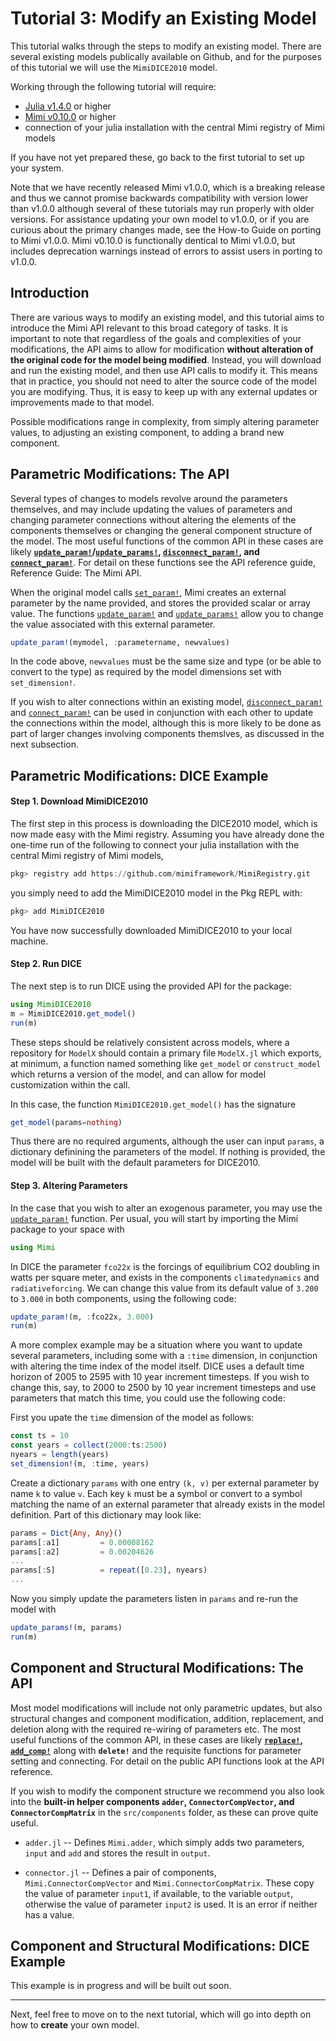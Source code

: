 # Tutorial 3: Modify an Existing Model

This tutorial walks through the steps to modify an existing model.  There are several existing models publically available on Github, and for the purposes of this tutorial we will use the `MimiDICE2010` model.

Working through the following tutorial will require:

- [Julia v1.4.0](https://julialang.org/downloads/) or higher
- [Mimi v0.10.0](https://github.com/mimiframework/Mimi.jl) or higher
- connection of your julia installation with the central Mimi registry of Mimi models

If you have not yet prepared these, go back to the first tutorial to set up your system.

Note that we have recently released Mimi v1.0.0, which is a breaking release and thus we cannot promise backwards compatibility with version lower than v1.0.0 although several of these tutorials may run properly with older versions. For assistance updating your own model to v1.0.0, or if you are curious about the primary changes made, see the How-to Guide on porting to Mimi v1.0.0. Mimi v0.10.0 is functionally dentical to Mimi v1.0.0, but includes deprecation warnings instead of errors to assist users in porting to v1.0.0.

## Introduction

There are various ways to modify an existing model, and this tutorial aims to introduce the Mimi API relevant to this broad category of tasks.  It is important to note that regardless of the goals and complexities of your modifications, the API aims to allow for modification **without alteration of the original code for the model being modified**.  Instead, you will download and run the existing model, and then use API calls to modify it. This means that in practice, you should not need to alter the source code of the model you are modifying. Thus, it is easy to keep up with any external updates or improvements made to that model.

Possible modifications range in complexity, from simply altering parameter values, to adjusting an existing component, to adding a brand new component.

## Parametric Modifications: The API

Several types of changes to models revolve around the parameters themselves, and may include updating the values of parameters and changing parameter connections without altering the elements of the components themselves or changing the general component structure of the model.  The most useful functions of the common API in these cases are likely **[`update_param!`](@ref)/[`update_params!`](@ref), [`disconnect_param!`](@ref), and [`connect_param!`](@ref)**.  For detail on these functions see the API reference guide, Reference Guide: The Mimi API.

When the original model calls [`set_param!`](@ref), Mimi creates an external parameter by the name provided, and stores the provided scalar or array value. The functions [`update_param!`](@ref) and [`update_params!`](@ref) allow you to change the value associated with this external parameter. 

```julia
update_param!(mymodel, :parametername, newvalues)
```

In the code above, `newvalues` must be the same size and type (or be able to convert to the type) as required by the model dimensions set with `set_dimension!`.

If you wish to alter connections within an existing model, [`disconnect_param!`](@ref) and [`connect_param!`](@ref) can be used in conjunction with each other to update the connections within the model, although this is more likely to be done as part of larger changes involving components themslves, as discussed in the next subsection.

## Parametric Modifications: DICE Example

#### Step 1. Download MimiDICE2010

The first step in this process is downloading the DICE2010 model, which is now made easy with the Mimi registry. Assuming you have already done the one-time run of the following to connect your julia installation with the central Mimi registry of Mimi models,

```julia
pkg> registry add https://github.com/mimiframework/MimiRegistry.git
```

you simply need to add the MimiDICE2010 model in the Pkg REPL with:
```julia
pkg> add MimiDICE2010
```
You have now successfully downloaded MimiDICE2010 to your local machine.

#### Step 2. Run DICE

The next step is to run DICE using the provided API for the package:

```julia
using MimiDICE2010
m = MimiDICE2010.get_model()
run(m)
```

These steps should be relatively consistent across models, where a repository for `ModelX` should contain a primary file `ModelX.jl` which exports, at minimum, a function named something like `get_model` or `construct_model` which returns a version of the model, and can allow for model customization within the call.

In this case, the function `MimiDICE2010.get_model()` has the signature

```julia
get_model(params=nothing)
```

Thus there are no required arguments, although the user can input `params`, a dictionary definining the parameters of the model. If nothing is provided, the model will be built with the default parameters for DICE2010.

#### Step 3. Altering Parameters

In the case that you wish to alter an exogenous parameter, you may use the [`update_param!`](@ref) function.  Per usual, you will start by importing the Mimi package to your space with 

```julia
using Mimi
```

In DICE the parameter `fco22x` is the forcings of equilibrium CO2 doubling in watts per square meter, and exists in the components `climatedynamics` and `radiativeforcing`.  We can change this value from its default value of `3.200` to `3.000` in both components, using the following code:

```julia
update_param!(m, :fco22x, 3.000)
run(m)
```

A more complex example may be a situation where you want to update several parameters, including some with a `:time` dimension, in conjunction with altering the time index of the model itself. DICE uses a default time horizon of 2005 to 2595 with 10 year increment timesteps.  If you wish to change this, say, to 2000 to 2500 by 10 year increment timesteps and use parameters that match this time, you could use the following code:

First you upate the `time` dimension of the model as follows:

```julia
const ts = 10
const years = collect(2000:ts:2500)
nyears = length(years)
set_dimension!(m, :time, years)
```

Create a dictionary `params` with one entry `(k, v)` per external parameter by name `k` to value `v`. Each key `k` must be a symbol or convert to a symbol matching the name of an external parameter that already exists in the model definition.  Part of this dictionary may look like:

```julia
params = Dict{Any, Any}()
params[:a1]         = 0.00008162
params[:a2]         = 0.00204626
...
params[:S]          = repeat([0.23], nyears)
...
```

Now you simply update the parameters listen in `params` and re-run the model with

```julia
update_params!(m, params)
run(m)
```

## Component and Structural Modifications: The API

Most model modifications will include not only parametric updates, but also structural changes and component modification, addition, replacement, and deletion along with the required re-wiring of parameters etc. The most useful functions of the common API, in these cases are likely **[`replace!`](@ref), [`add_comp!`](@ref)** along with **`delete!`** and the requisite functions for parameter setting and connecting.  For detail on the public API functions look at the API reference. 

If you wish to modify the component structure we recommend you also look into the **built-in helper components `adder`, `ConnectorCompVector`, and `ConnectorCompMatrix`** in the `src/components` folder, as these can prove quite useful.  

* `adder.jl` -- Defines `Mimi.adder`, which simply adds two parameters, `input` and `add` and stores the result in `output`.

* `connector.jl` -- Defines a pair of components, `Mimi.ConnectorCompVector` and `Mimi.ConnectorCompMatrix`. These copy the value of parameter `input1`, if available, to the variable `output`, otherwise the value of parameter `input2` is used. It is an error if neither has a value.

## Component and Structural Modifications: DICE Example

This example is in progress and will be built out soon.

----
Next, feel free to move on to the next tutorial, which will go into depth on how to **create** your own model.
